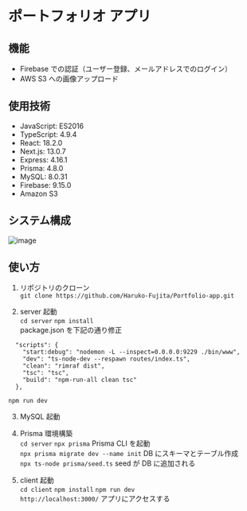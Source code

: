 # ポートフォリオ アプリ

## 機能

- Firebase での認証（ユーザー登録、メールアドレスでのログイン）
- AWS S3 への画像アップロード

## 使用技術

- JavaScript: ES2016
- TypeScript: 4.9.4
- React: 18.2.0
- Next.js: 13.0.7
- Express: 4.16.1
- Prisma: 4.8.0
- MySQL: 8.0.31
- Firebase: 9.15.0
- Amazon S3

## システム構成

![image](https://user-images.githubusercontent.com/94355319/222140205-53f5cd7f-8f22-4757-a59b-5a83a522e344.png)

## 使い方

1. リポジトリのクローン  
`git clone https://github.com/Haruko-Fujita/Portfolio-app.git`

2. server 起動  
   `cd server` `npm install`  
   package.json を下記の通り修正

```
  "scripts": {
    "start:debug": "nodemon -L --inspect=0.0.0.0:9229 ./bin/www",
    "dev": "ts-node-dev --respawn routes/index.ts",
    "clean": "rimraf dist",
    "tsc": "tsc",
    "build": "npm-run-all clean tsc"
  },
```

`npm run dev`

3. MySQL 起動

4. Prisma 環境構築  
   `cd server` `npx prisma` Prisma CLI を起動  
   `npx prisma migrate dev --name init` DB にスキーマとテーブル作成  
   `npx ts-node prisma/seed.ts` seed が DB に追加される

5. client 起動  
   `cd client` `npm install` `npm run dev`  
   `http://localhost:3000/` アプリにアクセスする